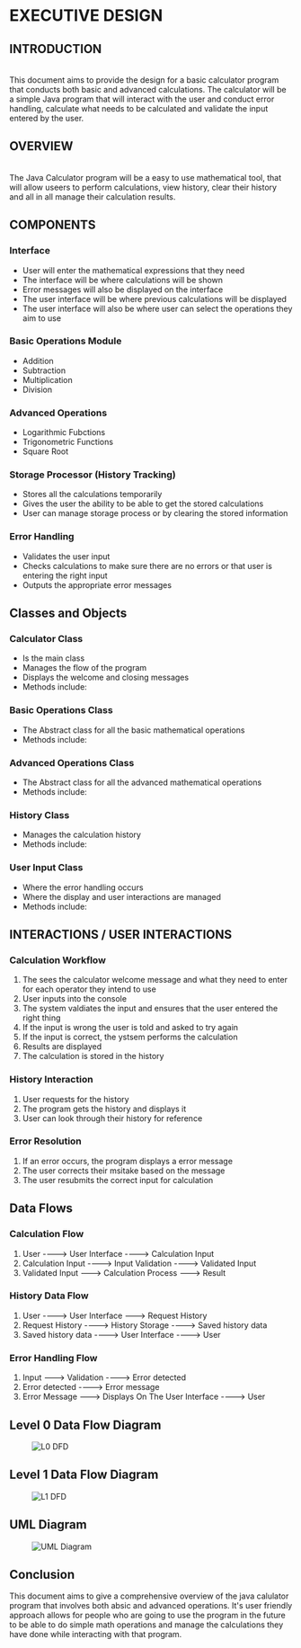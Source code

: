 # EXECUTIVE DESIGN
## INTRODUCTION
<br> This document aims to provide the design for a basic calculator program that conducts both basic and advanced calculations. The calculator will be a simple Java program that will interact with the user and conduct error handling, calculate what needs to be calculated and validate the input entered by the user.
## OVERVIEW
<br> The Java Calculator program will be a easy to use mathematical tool, that will allow useers to perform calculations, view history, clear their history and all in all manage their calculation results.
## COMPONENTS
### Interface
- User will enter the mathematical expressions that they need
- The interface will be where calculations will be shown
- Error messages will also be displayed on the interface
- The user interface will be where previous calculations will be displayed
- The user interface will also be where user can select the operations they aim to use
### Basic Operations Module
- Addition
- Subtraction
- Multiplication
- Division
### Advanced Operations
- Logarithmic Fubctions
- Trigonometric Functions
- Square Root
### Storage Processor (History Tracking)
- Stores all the calculations temporarily
- Gives the user the ability to be able to get the stored calculations
- User can manage storage process or by clearing the stored information
### Error Handling
- Validates the user input
- Checks calculations to make sure there are no errors or that user is entering the right input
- Outputs the appropriate error messages
## Classes and Objects
### Calculator Class
- Is the main class
- Manages the flow of the program
- Displays the welcome and closing messages
- Methods include: 
### Basic Operations Class
- The Abstract class for all the basic mathematical operations
- Methods include:
### Advanced Operations Class
- The Abstract class for all the advanced mathematical operations
- Methods include:
### History Class
- Manages the calculation history
- Methods include:
### User Input Class
- Where the error handling occurs
- Where the display and user interactions are managed
- Methods include:
## INTERACTIONS / USER INTERACTIONS
### Calculation Workflow
1. The sees the calculator welcome message and what they need to enter for each operator they intend to use
2. User inputs into the console
3. The system valdiates the input and ensures that the user entered the right thing
4. If the input is wrong the user is told and asked to try again
5. If the input is correct, the ystsem performs the calculation
6. Results are displayed
7. The calculation is stored in the history
### History Interaction
1. User requests for the history
2. The program gets the history and displays it
3. User can look through their history for reference
### Error Resolution
1. If an error occurs, the program displays a error message
2. The user corrects their msitake based on the message
3. The user resubmits the correct input for calculation
## Data Flows
### Calculation Flow
1. User ----> User Interface ----> Calculation Input
2. Calculation Input ----> Input Validation ----> Validated Input
3. Validated Input ---> Calculation Process ---> Result
### History Data Flow
1. User ----> User Interface ---> Request History
2. Request History ----> History Storage ----> Saved history data
3. Saved history data ----> User Interface ----> User
### Error Handling Flow
1. Input ---> Validation ----> Error detected
2. Error detected ----> Error message
3. Error Message ---> Displays On The User Interface ----> User



## Level 0 Data Flow Diagram

<figure>
         <img src="../../Images/CYBR 404 DESIGN DFD LEVEL 0.jpg" size="300" alt="L0 DFD">
</figure>


## Level 1 Data Flow Diagram

<figure>
         <img src="../../Images/CYBR 404 DESIGN DFD LEVEL 1.jpg" size="300" alt="L1 DFD">
</figure>

## UML Diagram

<figure>
         <img src="../../Images/CYBR 404 DESIGN UML Diagram.jpg" size="300" alt="UML Diagram">
</figure>

## Conclusion
This document aims to give a comprehensive overview of the java calulator program that involves both absic and advanced operations. It's user friendly approach allows for people who are going to use the program in the future to be able to do simple math operations and manage the calculations they have done while interacting with that program.

